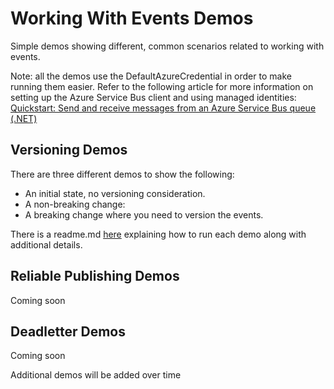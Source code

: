 # Working With Events Demos
Simple demos showing different, common scenarios related to working with events.

Note: all the demos use the DefaultAzureCredential in order to make running them easier. 
Refer to the following article for more information on setting up the Azure Service Bus client and using managed identities:
[Quickstart: Send and receive messages from an Azure Service Bus queue (.NET)](https://learn.microsoft.com/en-us/azure/service-bus-messaging/service-bus-dotnet-get-started-with-queues?tabs=passwordless)

## Versioning Demos
There are three different demos to show the following:
- An initial state, no versioning consideration.
- A non-breaking change:
- A breaking change where you need to version the events.

There is a readme.md [here](/versioning_demos/README.md) explaining how to run each demo along with additional details.

## Reliable Publishing Demos
Coming soon

## Deadletter Demos
Coming soon

Additional demos will be added over time



